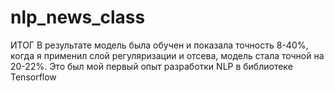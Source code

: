 # nlp_news_class
ИТОГ В результате модель была обучен и показала точность 8-40%, когда я применил слой регуляризации и отсева, модель стала точной на 20-22%. Это был мой первый опыт разработки NLP в библиотеке Tensorflow
